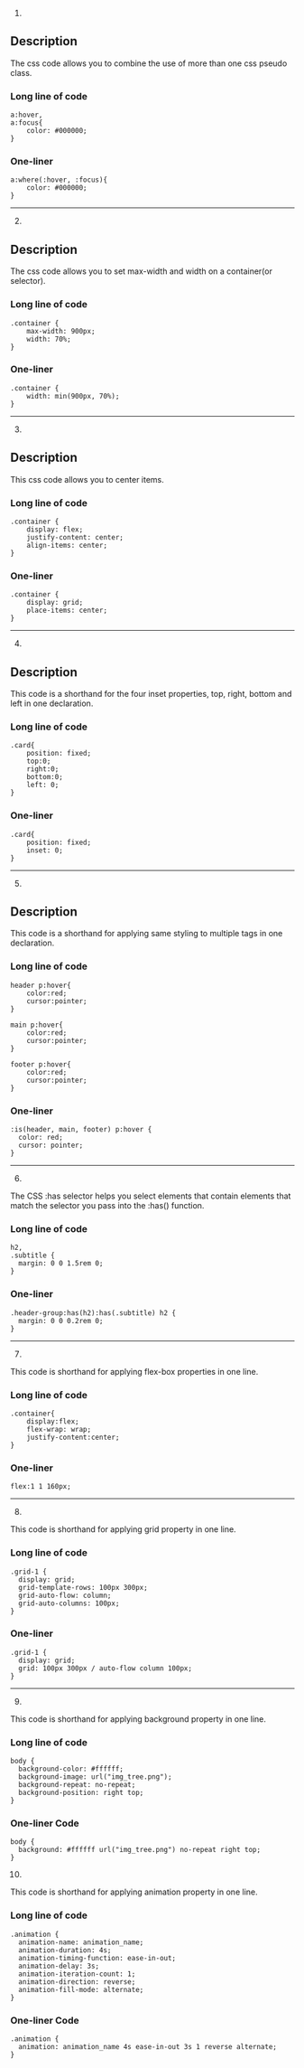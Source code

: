 1.

## Description

The css code allows you to combine the use of more than one css pseudo class.

### Long line of code

```
a:hover,
a:focus{
    color: #000000;
}
```

### One-liner

```
a:where(:hover, :focus){
    color: #000000;
}
```

---

2.

## Description

The css code allows you to set max-width and width on a container(or selector).

### Long line of code

```
.container {
    max-width: 900px;
    width: 70%;
}
```

### One-liner

```
.container {
    width: min(900px, 70%);
}
```

---

3.

## Description

This css code allows you to center items.

### Long line of code

```
.container {
    display: flex;
    justify-content: center;
    align-items: center;
}
```

### One-liner

```
.container {
    display: grid;
    place-items: center;
}
```

---

4.

## Description

This code is a shorthand for the four inset properties, top, right, bottom and left in one declaration.

### Long line of code

```
.card{
    position: fixed;
    top:0;
    right:0;
    bottom:0;
    left: 0;
}
```

### One-liner

```
.card{
    position: fixed;
    inset: 0;
}
```

---

5.

## Description

This code is a shorthand for applying same styling to multiple tags in one declaration.

### Long line of code

```
header p:hover{
    color:red;
    cursor:pointer;
}

main p:hover{
    color:red;
    cursor:pointer;
}

footer p:hover{
    color:red;
    cursor:pointer;
}
```

### One-liner

```
:is(header, main, footer) p:hover {
  color: red;
  cursor: pointer;
}
```

---

6.

The CSS :has selector helps you select elements that contain elements that match the selector you pass into the :has() function.

### Long line of code

```
h2,
.subtitle {
  margin: 0 0 1.5rem 0;
}
```

### One-liner

```
.header-group:has(h2):has(.subtitle) h2 {
  margin: 0 0 0.2rem 0;
}
```

---

7.

This code is shorthand for applying flex-box properties in one line.

### Long line of code

```
.container{
    display:flex;
    flex-wrap: wrap;
    justify-content:center;
}
```

### One-liner

```
flex:1 1 160px;

```

---

8.

This code is shorthand for applying grid property in one line.

### Long line of code

```
.grid-1 {
  display: grid;
  grid-template-rows: 100px 300px;
  grid-auto-flow: column;
  grid-auto-columns: 100px;
}
```

### One-liner

```
.grid-1 {
  display: grid;
  grid: 100px 300px / auto-flow column 100px;
}
```

---

9.
This code is shorthand for applying background property in one line.

### Long line of code

```
body {
  background-color: #ffffff;
  background-image: url("img_tree.png");
  background-repeat: no-repeat;
  background-position: right top;
}

```

### One-liner Code

```
body {
  background: #ffffff url("img_tree.png") no-repeat right top;
}

```

10.
This code is shorthand for applying animation property in one line.

### Long line of code

```
.animation {
  animation-name: animation_name;
  animation-duration: 4s;
  animation-timing-function: ease-in-out;
  animation-delay: 3s;
  animation-iteration-count: 1;
  animation-direction: reverse;
  animation-fill-mode: alternate;
}

```

### One-liner Code

```
.animation {
  animation: animation_name 4s ease-in-out 3s 1 reverse alternate;
}

```
